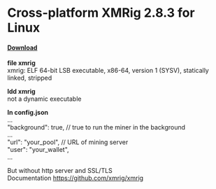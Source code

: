 # Cross-platform XMRig 2.8.3 for Linux
#### [Download](https://github.com/lotus1313/xmrig/archive/master.zip)
**file xmrig**  
xmrig: ELF 64-bit LSB executable, x86-64, version 1 (SYSV), statically linked, stripped  

**ldd xmrig**  
not a dynamic executable

**In config.json**  
...  
"background": true, // true to run the miner in the background  
...  
"url": "your_pool", // URL of mining server  
"user": "your_wallet",  
...  
  
But without http server and SSL/TLS  
Documentation https://github.com/xmrig/xmrig  